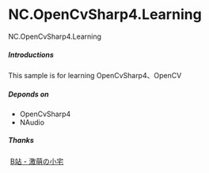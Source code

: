 # NC.OpenCvSharp4.Learning
NC.OpenCvSharp4.Learning

##### Introductions
This sample is for learning OpenCvSharp4、OpenCV

##### Deponds on
- OpenCvSharp4
- NAudio

##### Thanks
​    [B站 - 激萌の小宅](https://space.bilibili.com/1624771)
